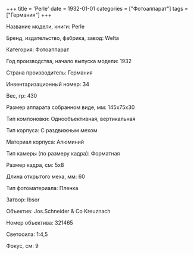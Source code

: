 +++
title = 'Perle'
date = 1932-01-01
categories = ["Фотоаппарат"]
tags = ["Германия"]
+++

Название модели, книги: Perle

Бренд, издательство, фабрика, завод: Welta

Категория: Фотоаппарат

Год производства, начало выпуска модели: 1932

Страна производитель: Германия

Инвентаризационный номер: 34

Вес, гр: 430

Размер аппарата  собранном виде, мм: 145x75x30

Тип компоновки: Однообъективная, вертикальная

Тип корпуса: С раздвижным мехом

Материал корпуса: Алюминий

Тип камеры (по размеру кадра): Форматная

Размер кадра, см: 5х8

Длина открытого меха, мм: 60

Тип фотоматериала: Пленка

Затвор: Ibsor

Объектив: Jos.Schneider & Co Kreuznach

Номер объектива: 321465

Светосила: 1:4,5

Фокус, см: 9

